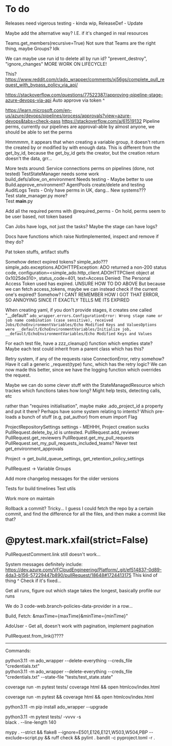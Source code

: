 # To do

Releases need vigerous testing - kinda wip, ReleaseDef - Update

Maybe add the alternative way? I.E. if it's changed in real resources

Teams.get_members(recursive=True)  Not sure that Teams are the right thing, maybe Groups? Idk

We can maybe use run id to delete all by run id? "prevent_destroy", "ignore_changes"
MORE WORK ON LIFECYCLE!

This?
<https://www.reddit.com/r/ado_wrapper/comments/xj56gs/complete_pull_request_with_bypass_policy_via_api/>

<https://stackoverflow.com/questions/77522387/approving-pipeline-stage-azure-devops-via-api>
Auto approve via token ^

<https://learn.microsoft.com/en-us/azure/devops/pipelines/process/approvals?view=azure-devops&tabs=check-pass>
<https://stackoverflow.com/a/61519132>
Pipeline perms, currently our pipelines are approval-able by almost anyone, we should be able to set the perms

Hmmmmm, it appears that when creating a variable group, it doesn't return the created by or modified by with enough data.
This is different from the get_by_id, because the get_by_id gets the creator, but the creation return doesn't the data, grr...

More tests around:
Service connections perms on pipelines (done, not tested)
TestStateManager needs some work
build_defs/allow_on_environment Needs testing - Maybe better to use Build.approve_environment?
AgentPools create/delete and testing  
AuditLogs Tests - Only have perms in UK, dang... New systems???  
Test state_manager.py more?  
Test __main__.py  

Add all the required perms with @required_perms - On hold, perms seem to be user based, not token based

Can Jobs have logs, not just the tasks? Maybe the stage can have logs?

Docs have functions which raise NotImplemented, inspect and remove if they do?

Pat token stuffs, artifact stuffs

Somehow detect expired tokens? simple_ado???
simple_ado.exceptions.ADOHTTPException: ADO returned a non-200 status code, configuration=<simple_ado.http_client.ADOHTTPClient object at 0x1025de310>, status_code=401, text=Access Denied: The Personal Access Token used has expired.
UNSURE HOW TO DO ABOVE
But because we can fetch access_tokens, maybe we can instead check if the current one's expired? Somehow?
I CANT REMEMBER HOW I GOT THAT ERROR, SO ANNOYING SINCE IT EXACTLY TELLS ME ITS EXPIRED

When creating yaml, if you don't provide stages, it creates one called "__default"
`ado_wrapper.errors.ConfigurationError: Wrong stage name or job name combination (case sensitive), received Jobs/EchoEnvironmentVariables/Echo Modified Keys and ValuesOptions were __default/EchoEnvironmentVariables/Initialize job, __default/EchoEnvironmentVariables/Echo Modified Keys and Values`

For each test file, have a zzz_cleanup() function which empties state?
Maybe each test could inherit from a parent class which has this?

Retry system, if any of the requests raise ConnectionError, retry somehow?
Have it call a generic _request(type) func, which has the retry logic?
We can now made this better, since we have the logging function which overrides the request.

Maybe we can do some clever stuff with the StateManagedResource which trackes which functions takes how long?
Might help tests, detecting calls, etc

rather than "requires initialisation", maybe make .ado_project_id a property and put it there?
Perhaps have some system relating to intents? Which pre-loads a bunch of stuff (e.g, pat_author)
from enum import Flag

ProjectRepositorySettings settings - MEHHH, Project creation sucks
PullRequest.delete_by_id is untested.
PullRequest.add_reviewer
PullRequest.get_reviewers
PullRequest.get_my_pull_requests
PullRequest.set_my_pull_requests_included_teams?
Never test get_environment_approvals

Project -> get_build_queue_settings, get_retention_policy_settings

PullRequest -> Variable Groups

Add more changelog messages for the older versions

Tests for build timelines
Test utils

Work more on maintain

Rollback a commit? Tricky...
I guess I could fetch the repo by a certain commit, and find the difference for all the files, and then make a commit like that?


# @pytest.mark.xfail(strict=False)

PullRequestComment.link still doesn't work...

System messages definitely include:
https://dev.azure.com/VFCloudEngineering/Platform/_git/ef514837-0d89-4da3-b156-57229447b890/pullRequest/18648#1724413175
This kind of thing ^ Check if it's fixed...

Get all runs, figure out which stage takes the longest, basically profile our runs

We do 3 code-web.branch-policies-data-provider in a row...

Build, Fetch: &maxTime={maxTime}&minTime={minTime}"

AdoUser - Get all, doesn't work with pagination, implement pagination

PullRequest.from_link()????

-----  

Commands:  

python3.11 -m ado_wrapper --delete-everything --creds_file "credentials.txt"  
python3.11 -m ado_wrapper --delete-everything --creds_file "credentials.txt" --state-file "tests/test_state.state"  

coverage run -m pytest tests/
coverage html && open htmlcov/index.html  

coverage run -m pytest && coverage html && open htmlcov/index.html  

python3.11 -m pip install ado_wrapper --upgrade  

python3.11 -m pytest tests/ -vvvv -s  
black . --line-length 140  

mypy . --strict && flake8 --ignore=E501,E126,E121,W503,W504,PBP --exclude=script.py && ruff check && pylint .
bandit -c pyproject.toml -r .  
